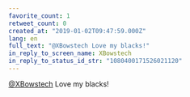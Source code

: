 ```yaml
---
favorite_count: 1
retweet_count: 0
created_at: "2019-01-02T09:47:59.000Z"
lang: en
full_text: "@XBowstech Love my blacks!"
in_reply_to_screen_name: XBowstech
in_reply_to_status_id_str: "1080400171526021120"
---
```


[@XBowstech](https://twitter.com/XBowstech) Love my blacks!
